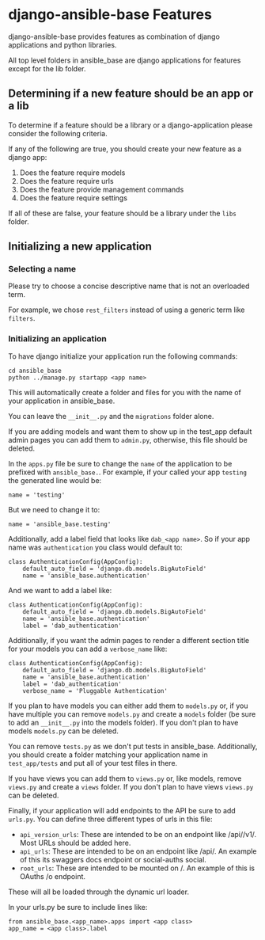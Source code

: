 # django-ansible-base Features
django-ansible-base provides features as combination of django applications and python libraries.

All top level folders in ansible_base are django applications for features except for the lib folder.

## Determining if a new feature should be an app or a lib

To determine if a feature should be a library or a django-application please consider the following criteria.

If any of the following are true, you should create your new feature as a django app:
1) Does the feature require models
2) Does the feature require urls
3) Does the feature provide management commands
4) Does the feature require settings

If all of these are false, your feature should be a library under the `libs` folder.

## Initializing a new application

### Selecting a name

Please try to choose a concise descriptive name that is not an overloaded term.

For example, we chose `rest_filters` instead of using a generic term like `filters`.

### Initializing an application

To have django initialize your application run the following commands:

```
cd ansible_base
python ../manage.py startapp <app name>
```

This will automatically create a folder and files for you with the name of your application in ansible_base.

You can leave the `__init__.py` and the `migrations` folder alone.

If you are adding models and want them to show up in the test_app default admin pages you can add them to `admin.py`, otherwise, this file should be deleted.

In the `apps.py` file be sure to change the `name` of the application to be prefixed with `ansible_base.`. For example, if your called your app `testing` the generated line would be:

```
name = 'testing'
```

But we need to change it to:
```
name = 'ansible_base.testing'
```

Additionally, add a label field that looks like `dab_<app name>`. So if your app name was `authentication` you class would default to:
```
class AuthenticationConfig(AppConfig):
    default_auto_field = 'django.db.models.BigAutoField'
    name = 'ansible_base.authentication'
```

And we want to add a label like:
```
class AuthenticationConfig(AppConfig):
    default_auto_field = 'django.db.models.BigAutoField'
    name = 'ansible_base.authentication'
    label = 'dab_authentication'
```

Additionally, if you want the admin pages to render a different section title for your models you can add a `verbose_name` like:
```
class AuthenticationConfig(AppConfig):
    default_auto_field = 'django.db.models.BigAutoField'
    name = 'ansible_base.authentication'
    label = 'dab_authentication'
    verbose_name = 'Pluggable Authentication'
```


If you plan to have models you can either add them to `models.py` or, if you have multiple you can remove `models.py` and create a `models` folder (be sure to add an `__init__.py` into the models folder). If you don't plan to have models `models.py` can be deleted.

You can remove `tests.py` as we don't put tests in ansible_base. Additionally, you should create a folder matching your application name in `test_app/tests` and put all of your test files in there.

If you have views you can add them to `views.py` or, like models, remove `views.py` and create a `views` folder. If you don't plan to have views `views.py` can be deleted.

Finally, if your application will add endpoints to the API be sure to add `urls.py`. You can define three different types of urls in this file:
 * `api_version_urls`: These are intended to be on an endpoint like /api/<some name>/v1/. Most URLs should be added here.
 * `api_urls`: These are intended to be on an endpoint like /api/<some name>. An example of this its swaggers docs endpoint or social-auths social.
 * `root_urls`: These are intended to be mounted on /. An example of this is OAuths /o endpoint.

These will all be loaded through the dynamic url loader.

In your urls.py be sure to include lines like:
```
from ansible_base.<app_name>.apps import <app class>
app_name = <app class>.label
```


